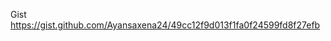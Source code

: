 Gist 
https://gist.github.com/Ayansaxena24/49cc12f9d013f1fa0f24599fd8f27efb
<!-- Gist Code -->
<script src="https://gist.github.com/Ayansaxena24/089cf50c10f4635602e3086dedf44f22.js"></script>